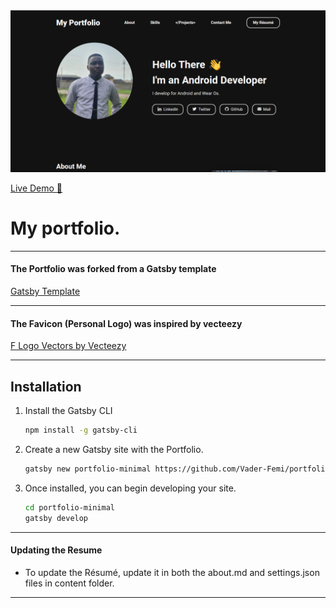 <img src="screenshot.png" alt="My Portfolio Screenshot" width="700" />

<a href="https://vader-femi.github.io/portfolio/" target="_blank"
rel="nofollow noopener noreferrer" aria-label="Live Demo"><u>Live Demo 🚀</u></a>


# My portfolio.

---

#### The Portfolio was forked from a Gatsby template

<a href="https://github.com/konstantinmuenster/gatsby-starter-portfolio-minimal-theme">Gatsby Template</a>

---

#### The Favicon (Personal Logo) was inspired by vecteezy

<a href="https://www.vecteezy.com/free-vector/f-logo">F Logo Vectors by Vecteezy</a>

---

## Installation

1. Install the Gatsby CLI

   ```sh
   npm install -g gatsby-cli
   ```

2. Create a new Gatsby site with the Portfolio.

   ```sh
   gatsby new portfolio-minimal https://github.com/Vader-Femi/portfolio
   ```

3. Once installed, you can begin developing your site.

   ```sh
   cd portfolio-minimal
   gatsby develop
   ```
---


#### Updating the Resume

- To update the Résumé, update it in both the about.md and settings.json files in content folder.

---
